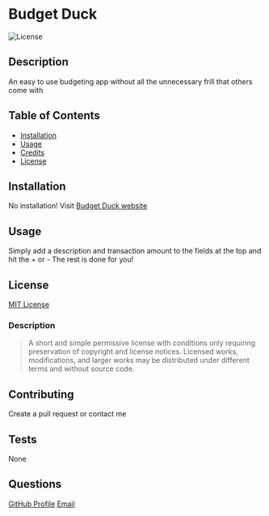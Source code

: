 
  # Budget Duck

  ![License](https://img.shields.io/badge/license-MIT-green)

  ## Description
  An easy to use budgeting app without all the unnecessary frill that others come with

  ## Table of Contents
  * [Installation](#installation)
  * [Usage](#usage)
  * [Credits](#credits)
  * [License](#license)

  ## Installation
  No installation! Visit [Budget Duck website](http://budget-duck.herokuapp.com/)

  ## Usage
  Simply add a description and transaction amount to the fields at the top and hit the + or - The rest is done for you!

  ## License
  [MIT License](https://choosealicense.com/licenses/mit/)
  ### Description
  >A short and simple permissive license with conditions only requiring preservation of copyright and license notices. Licensed works, modifications, and larger works may be distributed under different terms and without source code.

  ## Contributing
  Create a pull request or contact me

  ## Tests
  None

  ## Questions
  [GitHub Profile](https://www.github.com/jcorum11)
  [Email](jacob.w.corum@gmail.com)
